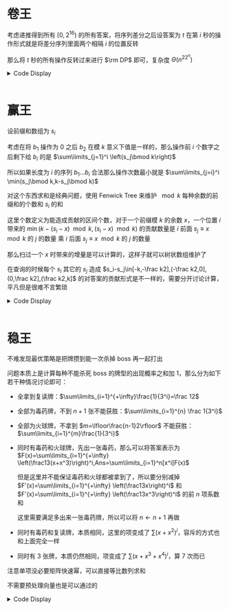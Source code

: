 # 卷王

考虑递推得到所有 $[0,2^{16})$ 的所有答案，将序列差分之后设答案为 $t$ 在第 $i$ 秒的操作形式就是将差分序列里面两个相隔 $i$ 的位置反转

那么将 $t$ 秒的所有操作反转过来进行 $\rm DP$ 即可，复杂度 $\Theta(n^22^n)$

<details>
<summary>Code Display</summary>

```cpp
const int N=20;
char s[N];
int n,ans[1<<16],a[N];
bool dp[17][1<<16];
signed main(){
    freopen("roll.in","r",stdin); freopen("roll.out","w",stdout);
    dp[0][0]=1;
    int S=1<<16; --S;
    for(int t=0;t<16;++t){
        for(int i=0;i<=S;++i) if(dp[t][i]){
            dp[t+1][i]=1;
            for(int j=1;j<=16;++j){
                int nS=i^(1<<(j-1)); 
                if(j+t+1<=16) nS^=1<<(t+j);
                dp[t+1][nS]=1;
            }
        }
    }
    for(int i=0;i<=S;++i){
        for(int t=0;t<16;++t) if(dp[t][i]){ans[i]=t; break;}
    }
    int T=read(); while(T--){
        scanf("%s",s+1); n=strlen(s+1);
        reverse(s+1,s+n+1);
        if(n<16) rep(i,n+1,16) s[i]='0';
        n=16;
        reverse(s+1,s+n+1);
        rep(i,1,n) a[i]=s[i]-'0';        
        Down(i,n,1) a[i]^=a[i-1];
        int init=0;
        Down(i,n,1) init=init<<1|a[i];
        print(ans[init]);
    }
    return 0;
}
```

</details>
<br>

# 赢王

设前缀和数组为 $s_i$

考虑在将 $b_1$ 操作为 $0$ 之后 $b_2$ 在模 $k$ 意义下值是一样的，那么操作前 $i$ 个数字之后剩下给 $b_i$ 的是 $\sum\limits_{j=1}^i \left(s_j\bmod k\right)$

所以如果长度为 $i$ 的序列 $b_1\dots b_i$ 合法那么操作次数最小就是 $\sum\limits_{j=i}^i \min(s_j\bmod k,k-s_j\bmod k)$

对这个东西求和是经典问题，使用 $\text {Fenwick Tree}$ 来维护 $\mod k$ 每种余数的前缀和的个数和 $s_i$ 的和

这里个数定义为能造成贡献的区间个数，对于一个前缀模 $k$ 的余数 $x$，一个位置 $i$ 带来的 $\min(k-(s_i-x)\mod k,(s_i-x)\mod k)$ 的贡献数量是 $i$ 前面 $s_j\equiv x\mod k$ 的 $j$ 的数量 乘 $i$ 后面 $s_j\equiv x\mod k$ 的 $j$ 的数量

那么扫过一个 $x$ 时带来的增量是可以计算的，这样子就可以树状数组维护了

在查询的时候每个 $s_i$ 其它的 $s_j$ 造成 $s_i-s_j\in[-k,-\frac k2],(-\frac k2,0],(0,\frac k2],(\frac k2,k]$ 的对答案的贡献形式是不一样的，需要分开讨论计算，平凡但是很难不言繁琐

<details>
<summary>Code Display</summary>

```cpp
const int N=1e6+10;
int n,ans,a[N],k,sum[N];
int lsh[N],m=1,ton[N];
struct Fenwick_Tree{
    int sum[N],cnt[N];
    inline void insert(int pos,int num){
        int val=mul(num,lsh[pos]);
        for(int x=pos;x<=m;x+=x&(-x)) cnt[x]+=num,ckadd(sum[x],val);
        return ;
    }
    inline int query_cnt(int x){
        int res=0;
        for(;x;x-=x&(-x)) ckadd(res,cnt[x]);
        return res;
    }
    inline int query_sum(int x){
        int res=0;
        for(;x;x-=x&(-x)) ckadd(res,sum[x]);
        return res;
    }
}T;
int nowcnt[N];
inline int solve(int l,int r,int coef,int fl){
    int cnt=T.query_cnt(r)-T.query_cnt(l-1);
    int sum=T.query_sum(r)-T.query_sum(l-1);
    return coef*cnt+sum*fl;
}
signed main(){
    freopen("win.in","r",stdin); freopen("win.out","w",stdout);
    n=read(); k=read();
    rep(i,1,n) a[i]=read(),sum[i]=(sum[i-1]+a[i])%k,lsh[++m]=sum[i];
    sort(lsh+1,lsh+m+1); m=unique(lsh+1,lsh+m+1)-lsh-1;
    ans=-n*(n+1)/2;
    rep(i,0,n) sum[i]=lower_bound(lsh+1,lsh+m+1,sum[i])-lsh,ans+=ton[sum[i]],ton[sum[i]]++;
    T.insert(sum[0],--ton[sum[0]]); nowcnt[1]=1;
    for(int i=1;i<=n;++i){
        ans+=solve(lower_bound(lsh+1,lsh+m+1,lsh[sum[i]]-k/2)-lsh,sum[i],lsh[sum[i]],-1);
        ans+=solve(lower_bound(lsh+1,lsh+m+1,lsh[sum[i]]+(k+1)/2)-lsh,m,lsh[sum[i]]+k,-1);
        ans+=solve(1,upper_bound(lsh+1,lsh+m+1,lsh[sum[i]]-k/2-1)-lsh-1,k-lsh[sum[i]],1);
        ans+=solve(sum[i]+1,upper_bound(lsh+1,lsh+m+1,lsh[sum[i]]+(k+1)/2-1)-lsh-1,-lsh[sum[i]],1);
        ton[sum[i]]--; nowcnt[sum[i]]++;
        int deltnum=ton[sum[i]]-nowcnt[sum[i]]+1;
        T.insert(sum[i],deltnum);
    }
    ans=(ans%mod+mod)%mod;
    print(ans);
    return 0;
}
```

</details>
<br>

# 稳王

不难发现最优策略是把牌攒到能一次杀掉 $\text{boss}$ 再一起打出

问题本质上是计算每种不能杀死 $\text{boss}$ 的牌型的出现概率之和加 $1$，那么分为如下若干种情况讨论即可：

- 全拿到复读牌：$\sum\limits_{i=1}^{+\infty}\frac{1}{3^i}=\frac 12$

- 全部为毒药牌，不到 $n+1$ 张不能获胜：$\sum\limits_{i=1}^{n} \frac 1{3^i}$

- 全部为火球牌，不拿到 $m=\lfloor\frac{n-1}2\rfloor$ 不能获胜：$\sum\limits_{i=1}^{m}\frac{1}{3^i}$

- 同时有毒药和火球牌，先出一张毒药，那么可以将答案表示为 $F(x)=\sum\limits_{i=1}^{+\infty} \left(\frac13(x+x^3)\right)^i,Ans=\sum\limits_{i=1}^n[x^i]F(x)$

    但是这里并不能保证毒药和火球都被拿到了，所以要分别减掉 $F'(x)=\sum\limits_{i=1}^{+\infty} \left(\frac13x\right)^i$ 和 $F'(x)=\sum\limits_{i=1}^{+\infty} \left(\frac13x^3\right)^i$ 的前 $n$ 项系数和

    这里需要满足多出来一张毒药牌，所以可以将 $n\leftarrow n+1$ 再做

- 同时有毒药和复读牌，本质相同，这里的项变成了 $\sum (x+x^2)^i$，容斥的方式也和上面完全一样

- 同时有 $3$ 张牌，本质仍然相同，项变成了 $\sum (x+x^3+x^4)^i$，算 $7$ 次而已

注意单项没必要矩阵快速幂，可以直接等比数列求和

不需要预处理向量也是可以通过的

<details>
<summary>Code Display</summary>

```cpp
template<const int N>struct Matrix{
    int a[N][N]; Matrix(){memset(a,0,sizeof(a));}
    Matrix operator *(const Matrix &b)const{
        Matrix res;
        rep(i,0,N-1) rep(k,0,N-1) rep(j,0,N-1) ckadd(res.a[i][j],mul(a[i][k],b.a[k][j]));
        return res;
    }
    inline void init(){
        for(int i=0;i<N;++i) a[i][i]=1;
        return ;
    }
    inline Matrix qpow(int n){
        Matrix b,c=*this; b.init();
        while(n){
            if(n&1) b=b*c;
            n>>=1; c=c*c;
        } return b;
    }
};
const int inv2=(mod+1)/2,inv3=ksm(3,mod-2);
inline int calc(int x){
    //sigma i in [1,x] 1/(3^i)
    return mul(inv2,del(1,ksm(inv3,x)));
}
signed main(){
    freopen("stable.in","r",stdin); freopen("stable.out","w",stdout); 
    int T=read(); while(T--){
        int n=read(),m=(n-1)/2,ans=inv2; //first type

        ckadd(ans,calc(m)); //third type
        ckdel(ans,del(1,ksm(inv3,m))); //sixth type
        ckadd(ans,mul(2,del(1,ksm(mul(2,inv3),m))));

        Matrix<3>a; //fourth type
        a.a[0][2]=a.a[1][0]=a.a[2][2]=1;
        a.a[0][1]=a.a[1][1]=inv3;
        a=a.qpow(n);
        ckadd(ans,add(mul(4,mul(mul(inv3,inv3),a.a[1][2])),mul(inv3,a.a[0][2])));
        ckdel(ans,calc(n/2));

        Matrix<4>b; //fifth type
        b.a[1][0]=b.a[2][1]=b.a[3][3]=1;
        b.a[0][3]=b.a[2][3]=b.a[0][2]=b.a[2][2]=inv3;
        ckadd(ans,b.qpow(n).a[2][3]);

        Matrix<5>c; //seventh type
        c.a[1][0]=c.a[2][1]=c.a[3][2]=c.a[4][4]=1;
        c.a[0][3]=c.a[1][3]=c.a[3][3]=inv3;
        c.a[0][4]=c.a[1][4]=c.a[3][4]=inv3;
        ckadd(ans,c.qpow(n).a[3][4]);
        c.a[3][3]=c.a[3][4]=0;
        ckdel(ans,c.qpow(n).a[3][4]);
        c.a[3][3]=c.a[3][4]=inv3;
        
        c.a[1][3]=c.a[1][4]=0;
        ckdel(ans,c.qpow(n).a[3][4]);
        c.a[1][3]=c.a[1][4]=inv3;
        
        c.a[0][3]=c.a[0][4]=0;
        ckdel(ans,c.qpow(n).a[3][4]);
        
        ckadd(ans,calc(n/4));

        print(add(ans,1));
    } 
    return 0;
}
```
</details>